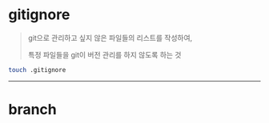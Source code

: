 # gitignore

>  git으로 관리하고 싶지 않은 파일들의 리스트를 작성하여,
>
> 특정 파일들을 git이 버전 관리를 하지 않도록 하는 것

```bash
touch .gitignore
```

---

# branch


